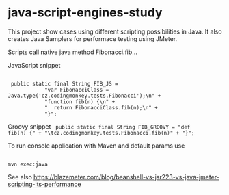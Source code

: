 # java-script-engines-study

This project show cases using different scripting possibilities in Java. It also creates Java Samplers for performace testing using JMeter.

Scripts call native java method Fibonacci.fib... 

JavaScript snippet

<code>
 public static final String FIB_JS =
            "var FibonacciClass = Java.type('cz.codingmonkey.tests.Fibonacci');\n" +
            "function fib(n) {\n" +
            "  return FibonacciClass.fib(n);\n" +
            "}";
</code>

Groovy snippet
<code>
public static final String FIB_GROOVY =
    "def fib(n) {" +
    "\tcz.codingmonkey.tests.Fibonacci.fib(n)" +
"}";
</code>

<p>

To run console application with Maven and default params use

<code>
mvn exec:java
</code>

<p>

See also <https://blazemeter.com/blog/beanshell-vs-jsr223-vs-java-jmeter-scripting-its-performance>